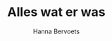 ---
title: "Alles wat er was"
author: "Hanna Bervoets"
isbn: "9025440371"
isbn13: "9789025440374"
rating: "5"
publisher: "Contact Atlas"
pages: "284"
publishYear: "2013"
read: ""
goodreads_id: "16138341"
language: "nl"
---